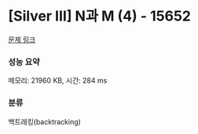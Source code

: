 # [Silver III] N과 M (4) - 15652 

[문제 링크](https://www.acmicpc.net/problem/15652) 

### 성능 요약

메모리: 21960 KB, 시간: 284 ms

### 분류

백트래킹(backtracking)

